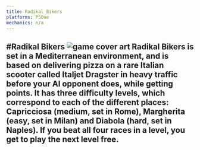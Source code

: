 ```yaml
---
title: Radikal Bikers
platforms: PSOne
mechanics: n/a
---
```

#Radikal Bikers
![game cover art](//images.igdb.com/igdb/image/upload/t_thumb/ohkyvndysaamfuovsxle.jpg "Logo Title Text 1")
Radikal Bikers is set in a Mediterranean environment, and is based on delivering pizza on a rare Italian scooter called Italjet Dragster in heavy traffic before your AI opponent does, while getting points. It has three difficulty levels, which correspond to each of the different places: Capricciosa (medium, set in Rome), Margherita (easy, set in Milan) and Diabola (hard, set in Naples). If you beat all four races in a level, you get to play the next level free.
-
